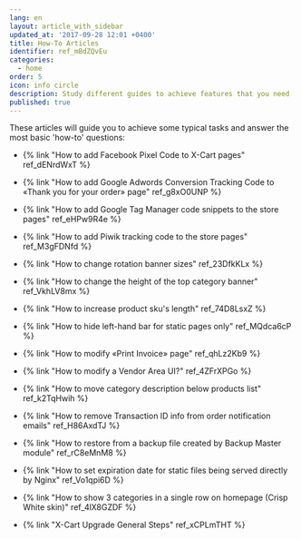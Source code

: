 ```yaml
---
lang: en
layout: article_with_sidebar
updated_at: '2017-09-28 12:01 +0400'
title: How-To Articles
identifier: ref_mBdZQvEu
categories:
  - home
order: 5
icon: info circle
description: Study different guides to achieve features that you need
published: true
---
```


These articles will guide you to achieve some typical tasks and answer the most basic 'how-to' questions:

*   {% link "How to add Facebook Pixel Сode to X-Cart pages" ref_dENrdWxT %}
*   {% link "How to add Google Adwords Conversion Tracking Code to «Thank you for your order» page" ref_g8xO0UNP %}
*   {% link "How to add Google Tag Manager code snippets to the store pages" ref_eHPw9R4e %}
*   {% link "How to add Piwik tracking code to the store pages" ref_M3gFDNfd %}
*   {% link "How to change rotation banner sizes" ref_23DfkKLx %}
*   {% link "How to change the height of the top category banner" ref_VkhLV8mx %}
*   {% link "How to increase product sku's length" ref_74D8LsxZ %}
*   {% link "How to hide left-hand bar for static pages only" ref_MQdca6cP %}
*   {% link "How to modify «Print Invoice» page" ref_qhLz2Kb9 %}
*   {% link "How to modify a Vendor Area UI?" ref_4ZFrXPGo %}
*   {% link "How to move category description below products list" ref_k2TqHwih %}
*   {% link "How to remove Transaction ID info from order notification emails" ref_H86AxdTJ %}
*   {% link "How to restore from a backup file created by Backup Master module" ref_rC8eMnM8 %}
*   {% link "How to set expiration date for static files being served directly by Nginx" ref_Vo1qpi6D %}
*   {% link "How to show 3 categories in a single row on homepage (Crisp White skin)" ref_4lX8GZDF %}

*   {% link "X-Cart Upgrade General Steps" ref_xCPLmTHT %}
